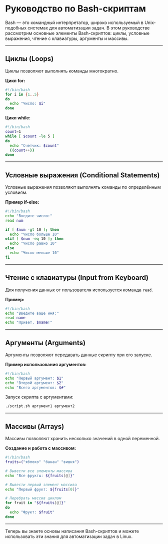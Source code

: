 # Руководство по Bash-скриптам

Bash — это командный интерпретатор, широко используемый в Unix-подобных системах для автоматизации задач. В этом руководстве рассмотрим основные элементы Bash-скриптов: циклы, условные выражения, чтение с клавиатуры, аргументы и массивы.

---

## Циклы (Loops)

Циклы позволяют выполнять команды многократно.

**Цикл for:**
```bash
#!/bin/bash
for i in {1..5}
do
  echo "Число: $i"
done
```

**Цикл while:**
```bash
#!/bin/bash
count=1
while [ $count -le 5 ]
do
  echo "Счетчик: $count"
  ((count++))
done
```

---

## Условные выражения (Conditional Statements)

Условные выражения позволяют выполнять команды по определённым условиям.

**Пример if-else:**
```bash
#!/bin/bash
echo "Введите число:"
read num

if [ $num -gt 10 ]; then
  echo "Число больше 10"
elif [ $num -eq 10 ]; then
  echo "Число равно 10"
else
  echo "Число меньше 10"
fi
```

---

## Чтение с клавиатуры (Input from Keyboard)

Для получения данных от пользователя используется команда `read`.

**Пример:**
```bash
#!/bin/bash
echo "Введите ваше имя:"
read name
echo "Привет, $name!"
```

---

## Аргументы (Arguments)

Аргументы позволяют передавать данные скрипту при его запуске.

**Пример использования аргументов:**
```bash
#!/bin/bash
echo "Первый аргумент: $1"
echo "Второй аргумент: $2"
echo "Всего аргументов: $#"
```

Запуск скрипта с аргументами:
```bash
./script.sh аргумент1 аргумент2
```

---

## Массивы (Arrays)

Массивы позволяют хранить несколько значений в одной переменной.

**Создание и работа с массивом:**
```bash
#!/bin/bash
fruits=("яблоко" "банан" "вишня")

# Вывести все элементы массива
echo "Все фрукты: ${fruits[@]}"

# Вывести первый элемент массива
echo "Первый фрукт: ${fruits[0]}"

# Перебрать массив циклом
for fruit in "${fruits[@]}"
do
  echo "Фрукт: $fruit"
done
```

---

Теперь вы знаете основы написания Bash-скриптов и можете использовать эти знания для автоматизации задач в Linux.
